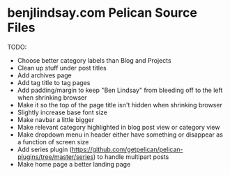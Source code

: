 # benjlindsay.com Pelican Source Files

TODO:
- Choose better category labels than Blog and Projects
- Clean up stuff under post titles
- Add archives page
- Add tag title to tag pages
- Add padding/margin to keep "Ben Lindsay" from bleeding off to the left when shrinking browser
- Make it so the top of the page title isn't hidden when shrinking browser
- Slightly increase base font size
- Make navbar a little bigger
- Make relevant category highlighted in blog post view or category view
- Make dropdown menu in header either have something or disappear as a function of screen size
- Add series plugin (https://github.com/getpelican/pelican-plugins/tree/master/series) to handle multipart posts
- Make home page a better landing page
